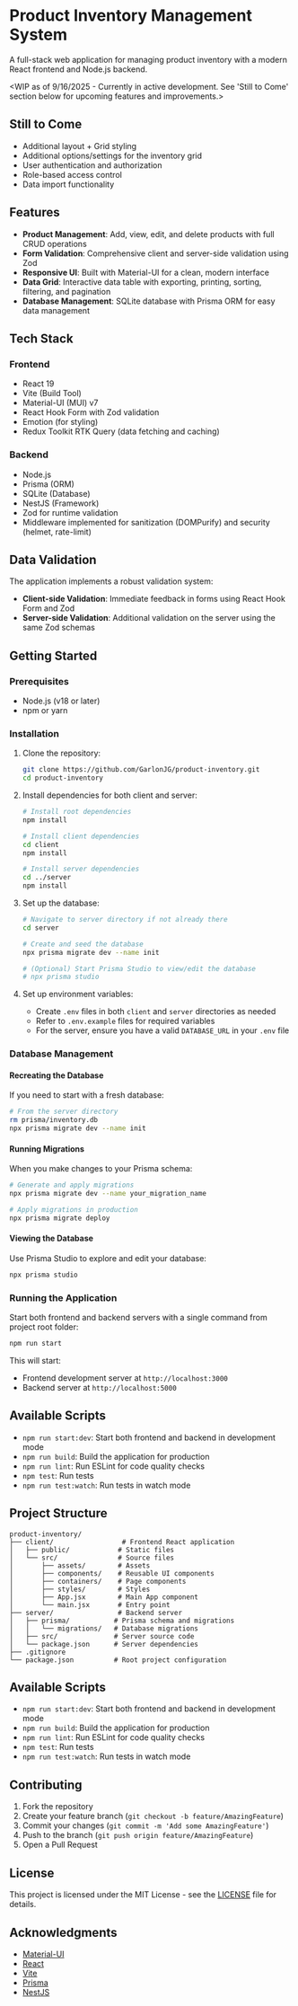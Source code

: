 # Product Inventory Management System

A full-stack web application for managing product inventory with a modern React frontend and Node.js backend.

<WIP as of 9/16/2025 - Currently in active development. See 'Still to Come' section below for upcoming features and improvements.>

## Still to Come
- Additional layout + Grid styling
- Additional options/settings for the inventory grid
- User authentication and authorization
- Role-based access control
- Data import functionality

## Features

- **Product Management**: Add, view, edit, and delete products with full CRUD operations
- **Form Validation**: Comprehensive client and server-side validation using Zod
- **Responsive UI**: Built with Material-UI for a clean, modern interface
- **Data Grid**: Interactive data table with exporting, printing, sorting, filtering, and pagination
- **Database Management**: SQLite database with Prisma ORM for easy data management

## Tech Stack

### Frontend
- React 19
- Vite (Build Tool)
- Material-UI (MUI) v7
- React Hook Form with Zod validation
- Emotion (for styling)
- Redux Toolkit RTK Query (data fetching and caching)

### Backend
- Node.js
- Prisma (ORM)
- SQLite (Database)
- NestJS (Framework)
- Zod for runtime validation
- Middleware implemented for sanitization (DOMPurify) and security (helmet, rate-limit)

## Data Validation

The application implements a robust validation system:

- **Client-side Validation**: Immediate feedback in forms using React Hook Form and Zod
- **Server-side Validation**: Additional validation on the server using the same Zod schemas

## Getting Started

### Prerequisites

- Node.js (v18 or later)
- npm or yarn

### Installation

1. Clone the repository:
   ```bash
   git clone https://github.com/GarlonJG/product-inventory.git
   cd product-inventory
   ```

2. Install dependencies for both client and server:
   ```bash
   # Install root dependencies
   npm install
   
   # Install client dependencies
   cd client
   npm install
   
   # Install server dependencies
   cd ../server
   npm install
   ```

3. Set up the database:
   ```bash
   # Navigate to server directory if not already there
   cd server
   
   # Create and seed the database
   npx prisma migrate dev --name init
   
   # (Optional) Start Prisma Studio to view/edit the database
   # npx prisma studio
   ```

4. Set up environment variables:
   - Create `.env` files in both `client` and `server` directories as needed
   - Refer to `.env.example` files for required variables
   - For the server, ensure you have a valid `DATABASE_URL` in your `.env` file

### Database Management

#### Recreating the Database
If you need to start with a fresh database:

   ```bash
# From the server directory
rm prisma/inventory.db
npx prisma migrate dev --name init
```

#### Running Migrations
When you make changes to your Prisma schema:

```bash
# Generate and apply migrations
npx prisma migrate dev --name your_migration_name

# Apply migrations in production
npx prisma migrate deploy
```

#### Viewing the Database
Use Prisma Studio to explore and edit your database:
```bash
npx prisma studio
```

### Running the Application

Start both frontend and backend servers with a single command from project root folder:
```bash
npm run start
```

This will start:
- Frontend development server at `http://localhost:3000`
- Backend server at `http://localhost:5000`

## Available Scripts

- `npm run start:dev`: Start both frontend and backend in development mode
- `npm run build`: Build the application for production
- `npm run lint`: Run ESLint for code quality checks
- `npm test`: Run tests
- `npm run test:watch`: Run tests in watch mode

## Project Structure

```
product-inventory/
├── client/                 # Frontend React application
│   ├── public/            # Static files
│   └── src/               # Source files
│       ├── assets/        # Assets
│       ├── components/    # Reusable UI components
│       ├── containers/    # Page components
│       ├── styles/        # Styles
│       ├── App.jsx        # Main App component
│       └── main.jsx       # Entry point
├── server/                # Backend server
│   ├── prisma/           # Prisma schema and migrations
│   │   └── migrations/   # Database migrations
│   ├── src/              # Server source code
│   └── package.json      # Server dependencies
├── .gitignore
└── package.json          # Root project configuration
```

## Available Scripts

- `npm run start:dev`: Start both frontend and backend in development mode
- `npm run build`: Build the application for production
- `npm run lint`: Run ESLint for code quality checks
- `npm test`: Run tests
- `npm run test:watch`: Run tests in watch mode

## Contributing

1. Fork the repository
2. Create your feature branch (`git checkout -b feature/AmazingFeature`)
3. Commit your changes (`git commit -m 'Add some AmazingFeature'`)
4. Push to the branch (`git push origin feature/AmazingFeature`)
5. Open a Pull Request

## License

This project is licensed under the MIT License - see the [LICENSE](LICENSE) file for details.

## Acknowledgments

- [Material-UI](https://mui.com/)
- [React](https://reactjs.org/)
- [Vite](https://vitejs.dev/)
- [Prisma](https://www.prisma.io/)
- [NestJS](https://nestjs.com/)
